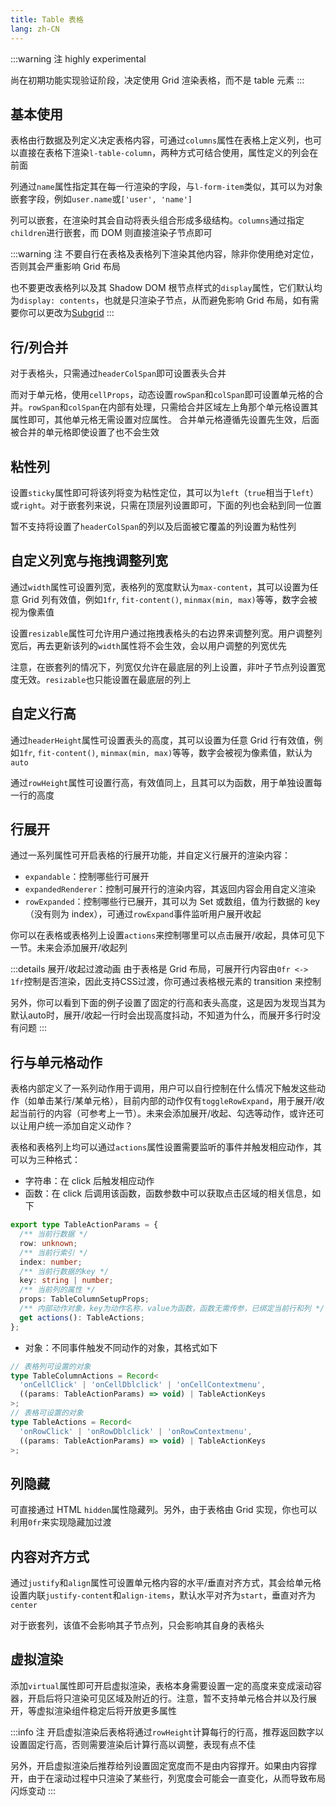 ```yaml
---
title: Table 表格
lang: zh-CN
---
```


:::warning 注
highly experimental

尚在初期功能实现验证阶段，决定使用 Grid 渲染表格，而不是 table 元素
:::

## 基本使用

表格由行数据及列定义决定表格内容，可通过`columns`属性在表格上定义列，也可以直接在表格下渲染`l-table-column`，两种方式可结合使用，属性定义的列会在前面

列通过`name`属性指定其在每一行渲染的字段，与`l-form-item`类似，其可以为对象嵌套字段，例如`user.name`或`['user', 'name']`

列可以嵌套，在渲染时其会自动将表头组合形成多级结构。`columns`通过指定`children`进行嵌套，而 DOM 则直接渲染子节点即可

<!-- @Code:_devTest -->
<!-- @Code:nested -->

:::warning 注
不要自行在表格及表格列下渲染其他内容，除非你使用绝对定位，否则其会严重影响 Grid 布局

也不要更改表格列以及其 Shadow DOM 根节点样式的`display`属性，它们默认均为`display: contents`，也就是只渲染子节点，从而避免影响 Grid 布局，如有需要你可以更改为[Subgrid](https://developer.mozilla.org/en-US/docs/Web/CSS/CSS_grid_layout/Subgrid)
:::

## 行/列合并

对于表格头，只需通过`headerColSpan`即可设置表头合并

而对于单元格，使用`cellProps`，动态设置`rowSpan`和`colSpan`即可设置单元格的合并。`rowSpan`和`colSpan`在内部有处理，只需给合并区域左上角那个单元格设置其属性即可，其他单元格无需设置对应属性。
合并单元格遵循先设置先生效，后面被合并的单元格即使设置了也不会生效

<!-- @Code:rowColSpan -->

## 粘性列

设置`sticky`属性即可将该列将变为粘性定位，其可以为`left`（`true`相当于`left`）或`right`。对于嵌套列来说，只需在顶层列设置即可，下面的列也会粘到同一位置

暂不支持将设置了`headerColSpan`的列以及后面被它覆盖的列设置为粘性列

<!-- @Code:sticky -->

## 自定义列宽与拖拽调整列宽

通过`width`属性可设置列宽，表格列的宽度默认为`max-content`，其可以设置为任意 Grid 列有效值，例如`1fr`, `fit-content()`, `minmax(min, max)`等等，数字会被视为像素值

设置`resizable`属性可允许用户通过拖拽表格头的右边界来调整列宽。用户调整列宽后，再去更新该列的`width`属性将不会生效，会以用户调整的列宽优先

注意，在嵌套列的情况下，列宽仅允许在最底层的列上设置，非叶子节点列设置宽度无效。`resizable`也只能设置在最底层的列上

<!-- @Code:width -->

## 自定义行高

通过`headerHeight`属性可设置表头的高度，其可以设置为任意 Grid 行有效值，例如`1fr`, `fit-content()`, `minmax(min, max)`等等，数字会被视为像素值，默认为`auto`

通过`rowHeight`属性可设置行高，有效值同上，且其可以为函数，用于单独设置每一行的高度

## 行展开

通过一系列属性可开启表格的行展开功能，并自定义行展开的渲染内容：

- `expandable`：控制哪些行可展开
- `expandedRenderer`：控制可展开行的渲染内容，其返回内容会用自定义渲染
- `rowExpanded`：控制哪些行已展开，其可以为 Set 或数组，值为行数据的 key（没有则为 index），可通过`rowExpand`事件监听用户展开收起

你可以在表格或表格列上设置`actions`来控制哪里可以点击展开/收起，具体可见下一节。未来会添加展开/收起列

:::details 展开/收起过渡动画
由于表格是 Grid 布局，可展开行内容由`0fr <-> 1fr`控制是否渲染，因此支持CSS过渡，你可通过表格根元素的 transition 来控制

另外，你可以看到下面的例子设置了固定的行高和表头高度，这是因为发现当其为默认auto时，展开/收起一行时会出现高度抖动，不知道为什么，而展开多行时没有问题
:::

<!-- @Code:expandable -->

## 行与单元格动作

表格内部定义了一系列动作用于调用，用户可以自行控制在什么情况下触发这些动作（如单击某行/某单元格），目前内部的动作仅有`toggleRowExpand`，用于展开/收起当前行的内容（可参考上一节）。未来会添加展开/收起、勾选等动作，或许还可以让用户统一添加自定义动作？

表格和表格列上均可以通过`actions`属性设置需要监听的事件并触发相应动作，其可以为三种格式：

- 字符串：在 click 后触发相应动作
- 函数：在 click 后调用该函数，函数参数中可以获取点击区域的相关信息，如下

```ts
export type TableActionParams = {
  /** 当前行数据 */
  row: unknown;
  /** 当前行索引 */
  index: number;
  /** 当前行数据的key */
  key: string | number;
  /** 当前列的属性 */
  props: TableColumnSetupProps;
  /** 内部动作对象，key为动作名称，value为函数，函数无需传参，已绑定当前行和列 */
  get actions(): TableActions;
};
```

- 对象：不同事件触发不同动作的对象，其格式如下

```ts
// 表格列可设置的对象
type TableColumnActions = Record<
  'onCellClick' | 'onCellDblclick' | 'onCellContextmenu',
  ((params: TableActionParams) => void) | TableActionKeys
>;
// 表格可设置的对象
type TableActions = Record<
  'onRowClick' | 'onRowDblclick' | 'onRowContextmenu',
  ((params: TableActionParams) => void) | TableActionKeys
>;
```

<!-- @Code:actions -->

## 列隐藏

可直接通过 HTML `hidden`属性隐藏列。另外，由于表格由 Grid 实现，你也可以利用`0fr`来实现隐藏加过渡

<!-- @Code:hidden -->

## 内容对齐方式

通过`justify`和`align`属性可设置单元格内容的水平/垂直对齐方式，其会给单元格设置内联`justify-content`和`align-items`，默认水平对齐为`start`，垂直对齐为`center`

对于嵌套列，该值不会影响其子节点列，只会影响其自身的表格头

<!-- @Code:align -->

## 虚拟渲染

添加`virtual`属性即可开启虚拟渲染，表格本身需要设置一定的高度来变成滚动容器，开启后将只渲染可见区域及附近的行。注意，暂不支持单元格合并以及行展开，等虚拟渲染组件稳定后将开放更多属性

:::info 注
开启虚拟渲染后表格将通过`rowHeight`计算每行的行高，推荐返回数字以设置固定行高，否则需要渲染后计算行高以调整，表现有点不佳

另外，开启虚拟渲染后推荐给列设置固定宽度而不是由内容撑开。如果由内容撑开，由于在滚动过程中只渲染了某些行，列宽度会可能会一直变化，从而导致布局闪烁变动
:::

<!-- @Code:virtual -->

